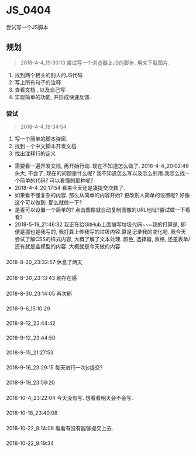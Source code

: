 # JS_0404
尝试写一个JS脚本

## 规划
> 2018-4-4_19:30:13  尝试写一个浏览器上JS的脚步, 用来下载图片.
1. 找到两个相关的别人的JS代码
2. 写上所有句子的注释
3. 查看文档 , 以及自己写
4. 实现简单的功能, 并形成快速反馈.

### 尝试
> 2018-4-4_19:34:54
1. 写一个简单的脚本弹窗.
2. 找到一个中文脚本开发文档
3. 找出注释行的定义
- 需要看一遍开发文档, 再开始行动. 现在不知道怎么做了. 2018-4-4_20:02:48头大, 不会了, 现在的问题是什么呢? 我不知道怎么写以及怎么引用.我怎么找一个简单的代码? 可以看懂的那种呢?
- 2018-4-4_20:17:54  看来今天还是凑提交次数了.
- 如果看不懂复杂的内容. 那么从简单的内容开始? 更改别人简单的设置呢? 好像这个可以做到. 那么就做一下?
- 是否可以设置一个简单的? 点击图像就自动复制图像的URL地址?尝试做一下看看?
- 2018-5-19_21:46:32  我正在给GitHub上面编写垃圾代码~~~我的打算是, 即便是那也是我写的, 我打算上传我写的垃圾内容.算是记录我的变化吧. 我今天尝试了解CSS的样式内容, 大概了解了文本处理. 颜色, 选择器, 表格, 还差表单/还有就是盒模型的内容. 大概就是今天做的内容.

###
2018-8-20_23:32:57  休息了两天

###
2018-8-30_23:13:43   刷存在感

###
2018-8-30_23:14:05   再次刷

###
2018-9-6_15:10:29

###
2018-9-12_23:44:42

###
2018-9-12_23:44:50

###
2018-9-15_21:27:53

###
2018-9-16_23:29:15   每天进行一次js提交?

###
2018-9-19_23:59:20

###
2018-10-4_23:22:04   今天没有写. 想看看明天会不会写.

###
2018-10-18_23:40:08

###
2018-10-22_8:14:08   看看有没有能够提交上去.

###
2018-10-22_9:19:34
